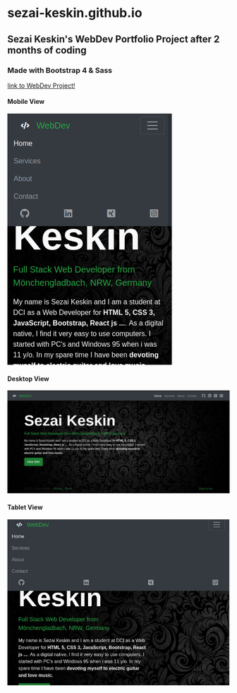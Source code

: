 # sezai-keskin.github.io

## Sezai Keskin's WebDev Portfolio Project after 2 months of coding

### Made with Bootstrap 4 & Sass

[link to WebDev Project!](https://sezai-keskin.github.io/)

#### Mobile View

![images](images/readme/portfolio-mobile.jpg)

#### Desktop View

![images](images/readme/portfolio-desktop.jpg)


#### Tablet View

![images](images/readme/portfolio-tablet.jpg)
